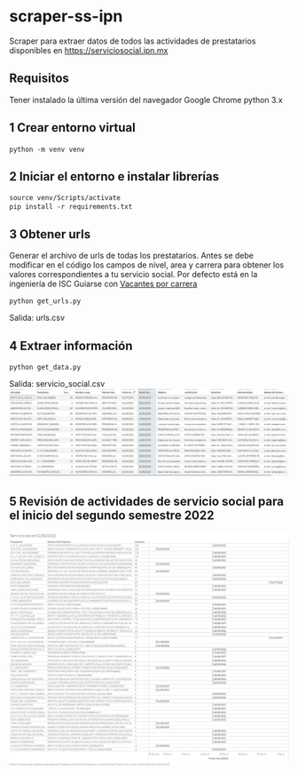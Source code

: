 # scraper-ss-ipn
Scraper para extraer datos de todos las actividades de prestatarios disponibles en https://serviciosocial.ipn.mx

## Requisitos
Tener instalado la última versión del navegador Google Chrome
python 3.x

## 1 Crear entorno virtual
```
python -m venv venv
```

## 2 Iniciar el entorno e instalar librerías
```
source venv/Scripts/activate
pip install -r requirements.txt
```

## 3 Obtener urls 
Generar el archivo de urls de todas los prestatarios. Antes se debe modificar en el código los campos de nivel, area y carrera para obtener los valores correspondientes a tu servicio social. Por defecto está en la ingeniería de ISC Guiarse con [Vacantes por carrera](https://serviciosocial.ipn.mx/infoServSoc/InfoServSocListaPerfiles.do)

```
python get_urls.py
```
Salida: urls.csv

## 4 Extraer información
```
python get_data.py 
```
Salida: servicio_social.csv
![alt tabla con datos de prestatarios](https://github.com/NicolasSaG/scraper-ss-ipn/blob/main/images/datos.PNG)


## 5 Revisión de actividades de servicio social para el inicio del segundo semestre 2022
![alt analisis tableau](https://github.com/NicolasSaG/scraper-ss-ipn/blob/main/images/sevicio_social_2do_semestre_2022.png)
